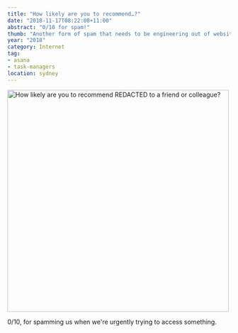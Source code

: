 ```yaml
---
title: "How likely are you to recommend…?"
date: "2018-11-17T08:22:08+11:00"
abstract: "0/10 for spam!"
thumb: "Another form of spam that needs to be engineering out of websites."
year: "2018"
category: Internet
tag:
- asana
- task-managers
location: sydney
---
```

<p><img src="https://rubenerd.com/files/2018/how-likely-to-recommend-spam.png" alt="How likely are you to recommend REDACTED to a friend or colleague?" style="width:500px" /></p>

0/10, for spamming us when we're urgently trying to access something.

